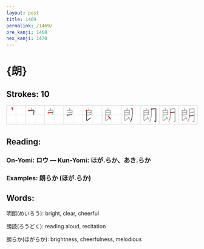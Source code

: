 ```yaml
---
layout: post
title: 1469
permalink: /1469/
pre_kanji: 1468
nex_kanji: 1470
---
```


# {朗}

## Strokes: 10

<div class="stroke"><img src="../images/E69C97.png" /></div>

## Reading:

### On-Yomi: ロウ &mdash; Kun-Yomi: ほが.らか、あき.らか

### Examples: 朗らか (ほが.らか)

## Words:

明朗(めいろう): bright, clear, cheerful

朗読(ろうどく): reading aloud, recitation

朗らか(ほがらか): brightness, cheerfulness, melodious
